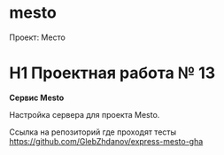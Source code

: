# mesto
Проект: Место
# H1 Проектная работа № 13
__Сервис Mesto__

Настройка сервера для проекта Mesto.

Ссылка на репозиторий где проходят тесты https://github.com/GlebZhdanov/express-mesto-gha
